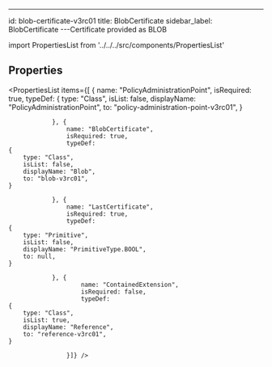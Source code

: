 --- 
id: blob-certificate-v3rc01 
title: BlobCertificate 
sidebar_label: BlobCertificate 
---Certificate provided as BLOB

import PropertiesList from '../../../src/components/PropertiesList' 

## Properties 

<PropertiesList items={[ 
{
                    name: "PolicyAdministrationPoint",
                    isRequired: true,
                    typeDef: 
    {
        type: "Class",
        isList: false,
        displayName: "PolicyAdministrationPoint",
        to: "policy-administration-point-v3rc01",
    }
    
                }, {
                    name: "BlobCertificate",
                    isRequired: true,
                    typeDef: 
    {
        type: "Class",
        isList: false,
        displayName: "Blob",
        to: "blob-v3rc01",
    }
    
                }, {
                    name: "LastCertificate",
                    isRequired: true,
                    typeDef: 
    {
        type: "Primitive",
        isList: false,
        displayName: "PrimitiveType.BOOL",
        to: null,
    }
    
                }, {
                        name: "ContainedExtension",
                        isRequired: false,
                        typeDef: 
    {
        type: "Class",
        isList: true,
        displayName: "Reference",
        to: "reference-v3rc01",
    }
    
                    }]} /> 
 

